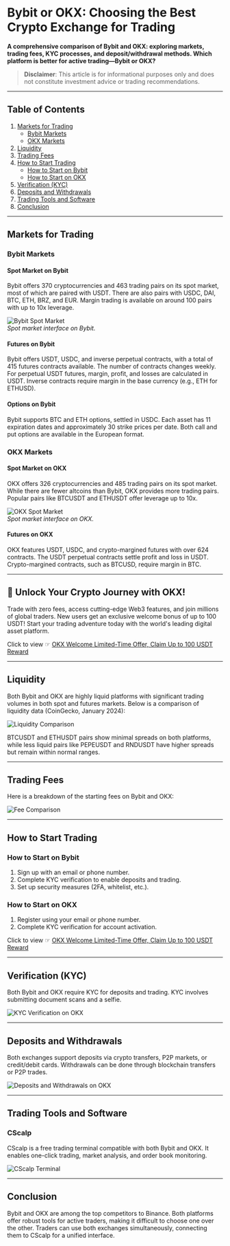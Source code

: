 # Bybit or OKX: Choosing the Best Crypto Exchange for Trading

**A comprehensive comparison of Bybit and OKX: exploring markets, trading fees, KYC processes, and deposit/withdrawal methods. Which platform is better for active trading—Bybit or OKX?**

> **Disclaimer**: This article is for informational purposes only and does not constitute investment advice or trading recommendations.

---

## Table of Contents

1. [Markets for Trading](#markets-for-trading)  
   - [Bybit Markets](#bybit-markets)  
   - [OKX Markets](#okx-markets)  
2. [Liquidity](#liquidity)  
3. [Trading Fees](#trading-fees)  
4. [How to Start Trading](#how-to-start-trading)  
   - [How to Start on Bybit](#how-to-start-on-bybit)  
   - [How to Start on OKX](#how-to-start-on-okx)  
5. [Verification (KYC)](#verification-kyc)  
6. [Deposits and Withdrawals](#deposits-and-withdrawals)  
7. [Trading Tools and Software](#trading-tools-and-software)  
8. [Conclusion](#conclusion)  

---

## Markets for Trading

### Bybit Markets

#### Spot Market on Bybit

Bybit offers 370 cryptocurrencies and 463 trading pairs on its spot market, most of which are paired with USDT. There are also pairs with USDC, DAI, BTC, ETH, BRZ, and EUR. Margin trading is available on around 100 pairs with up to 10x leverage.  

![Bybit Spot Market](https://lh7-us.googleusercontent.com/jTh_dWQcLcT2b-TffJQpVXnNNhQ2g5ow584Tl5AhPSx_7rimGkW8xTifPpYXZEmT4wr6ys2cJezglHizq-Ilj5zGqtitmHdaJXE_r7DhSloDNIzWKNnhMWfPOaQ03GlRuQdk78_jQCUqy3_Nz-jsYHI)  
*Spot market interface on Bybit.*

#### Futures on Bybit

Bybit offers USDT, USDC, and inverse perpetual contracts, with a total of 415 futures contracts available. The number of contracts changes weekly. For perpetual USDT futures, margin, profit, and losses are calculated in USDT. Inverse contracts require margin in the base currency (e.g., ETH for ETHUSD).

#### Options on Bybit

Bybit supports BTC and ETH options, settled in USDC. Each asset has 11 expiration dates and approximately 30 strike prices per date. Both call and put options are available in the European format.

### OKX Markets

#### Spot Market on OKX

OKX offers 326 cryptocurrencies and 485 trading pairs on its spot market. While there are fewer altcoins than Bybit, OKX provides more trading pairs. Popular pairs like BTCUSDT and ETHUSDT offer leverage up to 10x.  

![OKX Spot Market](https://lh7-us.googleusercontent.com/FA2XD8HNinK7eNofVTzffu_gkWlH9TSyMeqBSNRs5udbe8E2zdnHKir9XNDo6N6WH1f83lwgAuDAl9GHIcZY9oOCGKrtw_f42_2HVkvqqBL6ZqN5gmgmmy4EE_d3eKUkHOyWtj0P0aUWyVREuvZCM8E)  
*Spot market interface on OKX.*

#### Futures on OKX

OKX features USDT, USDC, and crypto-margined futures with over 624 contracts. The USDT perpetual contracts settle profit and loss in USDT. Crypto-margined contracts, such as BTCUSD, require margin in BTC.  

---

## 🚀 Unlock Your Crypto Journey with OKX!

Trade with zero fees, access cutting-edge Web3 features, and join millions of global traders. New users get an exclusive welcome bonus of up to 100 USDT! Start your trading adventure today with the world's leading digital asset platform.

Click to view ☞ [OKX Welcome Limited-Time Offer, Claim Up to 100 USDT Reward](https://bit.ly/OKXe)

---

## Liquidity

Both Bybit and OKX are highly liquid platforms with significant trading volumes in both spot and futures markets. Below is a comparison of liquidity data (CoinGecko, January 2024):  

![Liquidity Comparison](https://lh7-us.googleusercontent.com/BwMy7lfrBUS6SlyNuK70D9BR2ES3_zY5zBod-S_04-kULDjCsxPEajmBKo4cJybJD6BvejtV_ko_264M9hPcCosjq5w5UfOvh-412iKx01-I_6pGUlIO_wKGnpPiFFcDwOuaXy9iM-kPOsZ4lAkeEO4)  

BTCUSDT and ETHUSDT pairs show minimal spreads on both platforms, while less liquid pairs like PEPEUSDT and RNDUSDT have higher spreads but remain within normal ranges.

---

## Trading Fees

Here is a breakdown of the starting fees on Bybit and OKX:  

![Fee Comparison](https://lh7-us.googleusercontent.com/nvYwdA5O28VJRjwz2g2tv_1UB07fGj6oufsRLSM1b6Kb1sHV9vRHE-7x4yDqMkWv9qcxoLW2D71J0XTcJTNFdpzThx7H3xP6CVmIV1NikARk5kowXuMMKKiq8pHwdH09ZqmEFn9rrk4b-XkU4UD9Kmk)  

---

## How to Start Trading

### How to Start on Bybit

1. Sign up with an email or phone number.  
2. Complete KYC verification to enable deposits and trading.  
3. Set up security measures (2FA, whitelist, etc.).  

### How to Start on OKX

1. Register using your email or phone number.  
2. Complete KYC verification for account activation.  

Click to view ☞ [OKX Welcome Limited-Time Offer, Claim Up to 100 USDT Reward](https://bit.ly/OKXe)

---

## Verification (KYC)

Both Bybit and OKX require KYC for deposits and trading. KYC involves submitting document scans and a selfie.  

![KYC Verification on OKX](https://lh7-us.googleusercontent.com/61Oh3PzzCY6aQnm5e7USUXriB5Z199sX0qkYtXmzBduY7BtTCKdhbbjumx3S07ysZw851kX8raJJG6S-LMYScv5LWMY_o3T2KMEKP-pbFC8evwhu6EEaVxg3wCRvXK8pNsmWsAw_jvkUFZ7VjYiurh8)  

---

## Deposits and Withdrawals

Both exchanges support deposits via crypto transfers, P2P markets, or credit/debit cards. Withdrawals can be done through blockchain transfers or P2P trades.

![Deposits and Withdrawals on OKX](https://lh7-us.googleusercontent.com/6-0WtXIoh34cJzumHPV88YhgUMXhuV8ykuStzfT4_NptgkzNgDchN7APkrMACgDrpQp6-Fv1t6anpRoDMd7fYy1Pc-a6ETlHIMKI8j_cogbtUC6A26-XqTgtmSfk-FWqY_FxfAJ28IhF0aTNUO6S3pA)  

---

## Trading Tools and Software

### CScalp

CScalp is a free trading terminal compatible with both Bybit and OKX. It enables one-click trading, market analysis, and order book monitoring.

![CScalp Terminal](https://lh7-us.googleusercontent.com/OJLu5vxcEGqVEg4adoGbeJF-DgbylDaT-LBUC1r1hC8c844g2PGvOFpTXoGf29_zYYTiRt5w7c_BGIk7MhbEVuddhv27eg20Y-VSGvza-z6NyRjchQaIvTaRqCmjoxnWsWK4bl3gM85zZzsLZzYvJqM)  

---

## Conclusion

Bybit and OKX are among the top competitors to Binance. Both platforms offer robust tools for active traders, making it difficult to choose one over the other. Traders can use both exchanges simultaneously, connecting them to CScalp for a unified interface.
